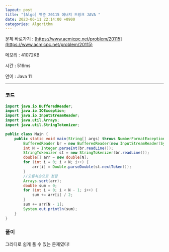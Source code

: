 ```yaml
---
layout: post
title: "[Algo] 백준 20115 에너지 드링크 JAVA "
date: 2023-06-11 22:14:00 +0900
categories: Algorithm
---
```


문제 바로가기 : [https://www.acmicpc.net/problem/20115](https://www.acmicpc.net/problem/20115)

메모리 : 41072KB

시간 : 516ms

언어 : Java 11

---

### 코드

```java
import java.io.BufferedReader;
import java.io.IOException;
import java.io.InputStreamReader;
import java.util.Arrays;
import java.util.StringTokenizer;

public class Main {
    public static void main(String[] args) throws NumberFormatException, IOException {
        BufferedReader br = new BufferedReader(new InputStreamReader(System.in));
        int N = Integer.parseInt(br.readLine());
        StringTokenizer st = new StringTokenizer(br.readLine());
        double[] arr = new double[N];
        for (int i = 0; i < N; i++) {
            arr[i] = Double.parseDouble(st.nextToken());
        }
        //오름차순으로 정렬
        Arrays.sort(arr);
        double sum = 0;
        for (int i = 0; i < N - 1; i++) {
            sum += arr[i] / 2;
        }
        sum += arr[N - 1];
        System.out.println(sum);
    }
}
```

### 풀이

그리디로 쉽게 풀 수 있는 문제였다!
